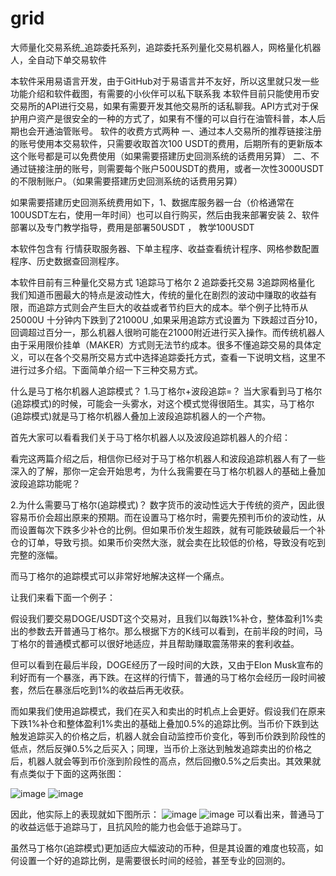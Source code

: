 
# grid
大师量化交易系统_追踪委托系列，追踪委托系列量化交易机器人，网格量化机器人，全自动下单交易软件

本软件采用易语言开发，由于GitHub对于易语言并不友好，所以这里就只发一些功能介绍和软件截图，有需要的小伙伴可以私下联系我
本软件目前只能使用币安交易所的API进行交易，如果有需要开发其他交易所的话私聊我。API方式对于保护用户资产是很安全的一种的方式了，如果有不懂的可以自行在油管科普，本人后期也会开通油管账号。
软件的收费方式两种  一、通过本人交易所的推荐链接注册的账号使用本交易软件，只需要收取首次100 USDT的费用，后期所有的更新版本这个账号都是可以免费使用（如果需要搭建历史回测系统的话费用另算）
                  二、不通过链接注册的账号，则需要每个账户500USDT的费用，或者一次性3000USDT的不限制账户。（如果需要搭建历史回测系统的话费用另算）
                  
如果需要搭建历史回测系统费用如下，1、数据库服务器一台（价格通常在100USDT左右，使用一年时间）也可以自行购买，然后由我来部署安装
                               2、软件部署以及专门教学指导，费用是部署50USDT  ， 教学100USDT
                               
本软件包含有  行情获取服务器、下单主程序、收益查看统计程序、网格参数配置程序、历史数据查回测程序。

本软件目前有三种量化交易方式 1追踪马丁格尔  2 追踪委托交易  3追踪网格量化
我们知道币圈最大的特点是波动性大，传统的量化在剧烈的波动中赚取的收益有限，而追踪方式则会产生巨大的收益或者节约巨大的成本。举个例子比特币从 25000U 十分钟内下跌到了21000U ,如果采用追踪方式设置为 下跌超过百分10，回调超过百分一，那么机器人很哟可能在21000附近进行买入操作。而传统机器人由于采用限价挂单（MAKER）方式则无法节约成本。很多不懂追踪交易的具体定义，可以在各个交易所交易方式中选择追踪委托方式，查看一下说明文档，这里不进行过多介绍。下面简单介绍一下三种交易方式。

什么是马丁格尔机器人追踪模式？
1.马丁格尔+波段追踪=？
当大家看到马丁格尔(追踪模式)的时候，可能会一头雾水，对这个模式觉得很陌生。其实，马丁格尔(追踪模式)就是马丁格尔机器人叠加上波段追踪机器人的一个产物。

首先大家可以看看我们关于马丁格尔机器人以及波段追踪机器人的介绍：

看完这两篇介绍之后，相信你已经对于马丁格尔机器人和波段追踪机器人有了一些深入的了解，那你一定会开始思考，为什么我需要在马丁格尔机器人的基础上叠加波段追踪功能呢？

2.为什么需要马丁格尔(追踪模式)？
数字货币的波动性远大于传统的资产，因此很容易币价会超出原来的预期。而在设置马丁格尔时，需要先预判币价的波动性，从而设置每次下跌多少补仓的比例。但如果币价发生超跌，就有可能跌破最后一个补仓的订单，导致亏损。如果币价突然大涨，就会卖在比较低的价格，导致没有吃到完整的涨幅。

而马丁格尔的追踪模式可以非常好地解决这样一个痛点。

让我们来看下面一个例子：

假设我们要交易DOGE/USDT这个交易对，且我们以每跌1%补仓，整体盈利1%卖出的参数去开普通马丁格尔。那么根据下方的K线可以看到，在前半段的时间，马丁格尔的普通模式都可以很好地适应，并且帮助赚取震荡带来的套利收益。

但可以看到在最后半段，DOGE经历了一段时间的大跌，又由于Elon Musk宣布的利好而有一个暴涨，再下跌。在这样的行情下，普通的马丁格尔会经历一段时间被套，然后在暴涨后吃到1%的收益后再无收获。


而如果我们使用追踪模式，我们在买入和卖出的时机点上会更好。假设我们在原来下跌1%补仓和整体盈利1%卖出的基础上叠加0.5%的追踪比例。当币价下跌到达触发追踪买入的价格之后，机器人就会自动监控币价变化，等到币价跌到阶段性的低点，然后反弹0.5%之后买入；同理，当币价上涨达到触发追踪卖出的价格之后，机器人就会等到币价涨到阶段性的高点，然后回撤0.5%之后卖出。其效果就有点类似于下面的这两张图：


![image](https://user-images.githubusercontent.com/126974356/222962759-4c8321af-3fbf-446a-ba75-5f9ffd841291.png)
![image](https://user-images.githubusercontent.com/126974356/222962775-7f27e439-b80b-4414-b88c-e6d8c5d9898f.png)


因此，他实际上的表现就如下图所示：
![image](https://user-images.githubusercontent.com/126974356/222962790-5f3d9bdb-8886-471b-8496-c5828e10e751.png)
![image](https://user-images.githubusercontent.com/126974356/222962793-36b65049-38b1-44e9-adb3-09d8892122c5.png)
可以看出来，普通马丁的收益远低于追踪马丁，且抗风险的能力也会低于追踪马丁。

虽然马丁格尔(追踪模式)更加适应大幅波动的币种，但是其设置的难度也较高，如何设置一个好的追踪比例，是需要很长时间的经验，甚至专业的回测的。


